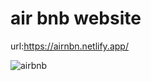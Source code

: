 # air bnb website
url:https://airnbn.netlify.app/

![airbnb](https://user-images.githubusercontent.com/72608044/219658331-889e447c-0857-47de-9b9d-24d6957bc663.png)

